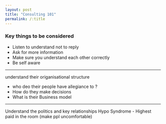 ```yaml
---
layout: post
title: "Consulting 101"
permalink: /:title
---
```

### Key things to be considered

- Listen to understand not to reply
- Ask for more information
- Make sure you understand each other correctly
- Be self aware

---
understand their origanisational structure
 - who deo their people have allegiance to ?
 - How do they make decisions
 - What is their Business model

---
Understand the politics and key relationships
Hypo Syndrome - Highest paid in the room (make ppl uncomfortable)
